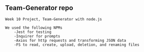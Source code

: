 ## Team-Generator repo
    Week 10 Project, Team-Generator with node.js

    We used the following NPMs
        -Jest for testing
        -Inquirer for prompts
        -Axios for http requests and transforming JSON data
        -FS to read, create, upload, deletion, and renaming files


